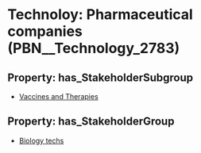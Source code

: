 # Technoloy: __Pharmaceutical companies__ (PBN__Technology_2783)

## Property: has_StakeholderSubgroup

* [Vaccines and Therapies](PBN__TechSubgroup_100)

## Property: has_StakeholderGroup

* [Biology techs](PBN__TechGroup_15)

